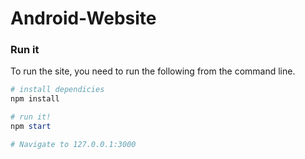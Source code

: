 # Android-Website

### Run it

To run the site, you need to run the following from the command line.

```powershell
# install dependicies
npm install

# run it!
npm start

# Navigate to 127.0.0.1:3000
```
